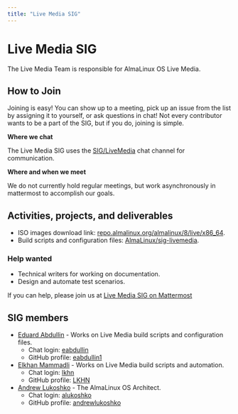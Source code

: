 ```yaml
---
title: "Live Media SIG"
---
```

# Live Media SIG

The Live Media Team is responsible for AlmaLinux OS Live Media.

## How to Join

Joining is easy! You can show up to a meeting, pick up an issue from the list by assigning it to yourself, or ask questions in chat! Not every contributor wants to be a part of the SIG, but if you do, joining is simple. 

**Where we chat**

The Live Media SIG uses the [SIG/LiveMedia](https://chat.almalinux.org/almalinux/channels/siglivemedia) chat channel for communication.

**Where and when we meet**

We do not currently hold regular meetings, but work asynchronously in mattermost to accomplish our goals.

## Activities, projects, and deliverables

* ISO images download link: [repo.almalinux.org/almalinux/8/live/x86_64](https://repo.almalinux.org/almalinux/8/live/x86_64/).
* Build scripts and configuration files: [AlmaLinux/sig-livemedia](https://github.com/AlmaLinux/sig-livemedia).

### Help wanted

* Technical writers for working on documentation.
* Design and automate test scenarios.

If you can help, please join us at [Live Media SIG on Mattermost](https://chat.almalinux.org/almalinux/channels/siglivemedia) 

## SIG members

* [Eduard Abdullin](mailto:eabdullin@almalinux.org) - Works on Live Media build scripts and configuration files.
  * Chat login: [eabdullin](https://chat.almalinux.org/almalinux/messages/@eabdullin)
  * GitHub profile: [eabdullin1](https://github.com/eabdullin1)
* [Elkhan Mammadli](mailto:elkhan.mammadli@protonmail.com) - Works on Live Media build scripts and automation.
  * Chat login: [lkhn](https://chat.almalinux.org/almalinux/messages/@lkhn)
  * GitHub profile: [LKHN](https://github.com/LKHN)
* [Andrew Lukoshko](mailto:alukoshko@almalinux.org) - The AlmaLinux OS Architect.
  * Chat login: [alukoshko](https://chat.almalinux.org/almalinux/messages/@alukoshko)
  * GitHub profile: [andrewlukoshko](https://github.com/andrewlukoshko)
